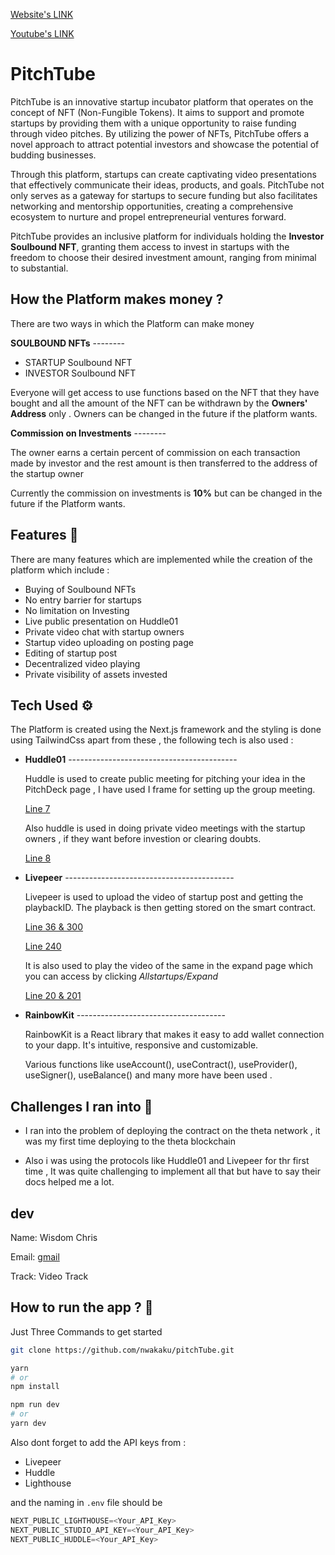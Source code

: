 
[Website's LINK](https://pitch-tube.vercel.app/)

[Youtube's LINK](https://youtu.be/BLiCtM5fUBs)

# PitchTube

PitchTube is an innovative startup incubator platform that operates on the concept of NFT (Non-Fungible Tokens). It aims to support and promote startups by providing them with a unique opportunity to raise funding through video pitches. By utilizing the power of NFTs, PitchTube offers a novel approach to attract potential investors and showcase the potential of budding businesses.

Through this platform, startups can create captivating video presentations that effectively communicate their ideas, products, and goals. PitchTube not only serves as a gateway for startups to secure funding but also facilitates networking and mentorship opportunities, creating a comprehensive ecosystem to nurture and propel entrepreneurial ventures forward.

PitchTube provides an inclusive platform for individuals holding the **Investor Soulbound NFT**, granting them access to invest in startups with the freedom to choose their desired investment amount, ranging from minimal to substantial.


## How the Platform makes money ?

There are two ways in which the Platform can make money

**SOULBOUND NFTs** --------

- STARTUP Soulbound NFT
- INVESTOR Soulbound NFT

Everyone will get access to use functions based on the NFT that they have bought and all the amount of the NFT can be withdrawn by the **Owners' Address** only . Owners can be changed in the future if the platform wants.

**Commission on Investments** --------

The owner earns a certain percent of commission on each transaction made by investor and the rest amount is then transferred to the address of the startup owner

Currently the commission on investments is **10%** but can be changed in the future if the Platform wants.


## Features 🧑

There are many features which are implemented while the creation of the platform which include :

- Buying of Soulbound NFTs
- No entry barrier for startups
- No limitation on Investing
- Live public presentation on Huddle01
- Private video chat with startup owners
- Startup video uploading on posting page
- Editing of startup post
- Decentralized video playing
- Private visibility of assets invested


## Tech Used ⚙️

The Platform is created using the Next.js framework and the styling is done using TailwindCss apart from these , the following tech is also used :

- **Huddle01** ------------------------------------------

  Huddle is used to create public meeting for pitching your idea in the PitchDeck page , I have used I frame for setting up the group meeting.

  [Line 7](https:/github.com/nwakaku/pitchTube/blob/main/pages/PitchDeckPublic.tsx)

  Also huddle is used in doing private video meetings with the startup owners , if they want before investion or clearing doubts.

  [Line 8](https:/github.com/nwakaku/pitchTube/blob/main/pages/PitchDeck.tsx)

- **Livepeer** ------------------------------------------

  Livepeer is used to upload the video of startup post and getting the playbackID. The playback is then getting stored on the smart contract.

  [Line 36 & 300](https:/github.com/nwakaku/pitchTube/blob/main/pages/PostStartup.tsx)

  [Line 240](https:/github.com/nwakaku/pitchTube/blob/main/pages/EditPost.tsx)

  It is also used to play the video of the same in the expand page which you can access by clicking _Allstartups/Expand_

  [Line 20 & 201](https:/github.com/nwakaku/pitchTube/blob/main/pages/Expand.tsx)

- **RainbowKit** -------------------------------------

  RainbowKit is a React library that makes it easy to add wallet connection to your dapp. It's intuitive, responsive and customizable.
  
  Various functions like useAccount(), useContract(), useProvider(), useSigner(), useBalance() and many more have been used .



## Challenges I ran into 🏇️

- I ran into the problem of deploying the contract on the theta network , it was my first time deploying to the theta blockchain

- Also i was using the protocols like Huddle01 and Livepeer for thr first time , It was quite challenging to implement all that but have to say their docs helped me a lot.

## dev
Name:   Wisdom Chris

Email:   [gmail](nwakakucc@gmail.com)

Track:    Video Track

## How to run the app ? 💫️

Just Three Commands to get started

```bash
git clone https://github.com/nwakaku/pitchTube.git

yarn
# or
npm install

npm run dev
# or
yarn dev
```

Also dont forget to add the API keys from :

- Livepeer
- Huddle
- Lighthouse

and the naming in `.env` file should be

```js
NEXT_PUBLIC_LIGHTHOUSE=<Your_API_Key>
NEXT_PUBLIC_STUDIO_API_KEY=<Your_API_Key>
NEXT_PUBLIC_HUDDLE=<Your_API_Key>
```
